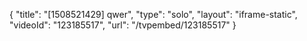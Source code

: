 {
    "title": "[1508521429] qwer",
    "type": "solo",
    "layout": "iframe-static",
    "videoId": "123185517",
    "url": "\/tvpembed\/123185517"
}